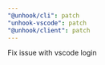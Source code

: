 ```yaml
---
"@unhook/cli": patch
"unhook-vscode": patch
"@unhook/client": patch
---
```


Fix issue with vscode login
